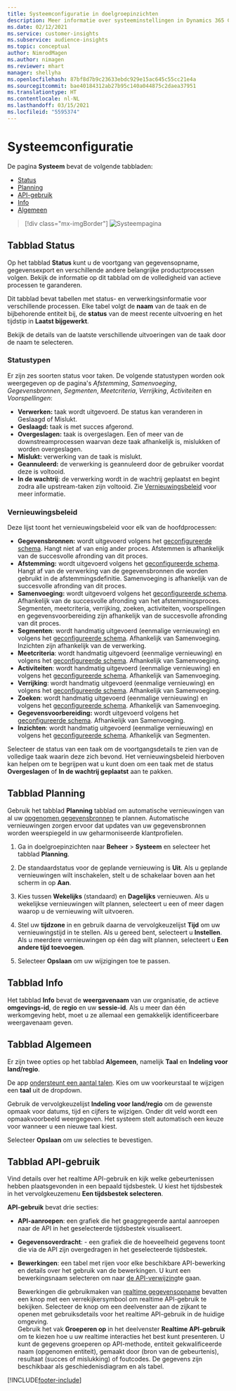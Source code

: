 ```yaml
---
title: Systeemconfiguratie in doelgroepinzichten
description: Meer informatie over systeeminstellingen in Dynamics 365 Customer Insights-mogelijkheden voor doelgroepinzichten.
ms.date: 02/12/2021
ms.service: customer-insights
ms.subservice: audience-insights
ms.topic: conceptual
author: NimrodMagen
ms.author: nimagen
ms.reviewer: mhart
manager: shellyha
ms.openlocfilehash: 87bf8d7b9c23633ebdc929e15ac645c55cc21e4a
ms.sourcegitcommit: bae40184312ab27b95c140a044875c2daea37951
ms.translationtype: HT
ms.contentlocale: nl-NL
ms.lasthandoff: 03/15/2021
ms.locfileid: "5595374"
---
```

# <a name="system-configuration"></a>Systeemconfiguratie

De pagina **Systeem** bevat de volgende tabbladen:
- [Status](#status-tab)
- [Planning](#schedule-tab)
- [API-gebruik](#api-usage-tab)
- [Info](#about-tab)
- [Algemeen](#general-tab)

> [!div class="mx-imgBorder"]
> ![Systeempagina](media/system-tabs.png "Systeempagina")

## <a name="status-tab"></a>Tabblad Status

Op het tabblad **Status** kunt u de voortgang van gegevensopname, gegevensexport en verschillende andere belangrijke productprocessen volgen. Bekijk de informatie op dit tabblad om de volledigheid van actieve processen te garanderen.

Dit tabblad bevat tabellen met status- en verwerkingsinformatie voor verschillende processen. Elke tabel volgt de **naam** van de taak en de bijbehorende entiteit bij, de **status** van de meest recente uitvoering en het tijdstip in **Laatst bijgewerkt**.

Bekijk de details van de laatste verschillende uitvoeringen van de taak door de naam te selecteren.

### <a name="status-types"></a>Statustypen

Er zijn zes soorten status voor taken. De volgende statustypen worden ook weergegeven op de pagina's *Afstemming*, *Samenvoeging*, *Gegevensbronnen*, *Segmenten*, *Meetcriteria*, *Verrijking*, *Activiteiten* en *Voorspellingen*:

- **Verwerken:** taak wordt uitgevoerd. De status kan veranderen in Geslaagd of Mislukt.
- **Geslaagd:** taak is met succes afgerond.
- **Overgeslagen:** taak is overgeslagen. Een of meer van de downstreamprocessen waarvan deze taak afhankelijk is, mislukken of worden overgeslagen.
- **Mislukt:** verwerking van de taak is mislukt.
- **Geannuleerd:** de verwerking is geannuleerd door de gebruiker voordat deze is voltooid.
- **In de wachtrij**: de verwerking wordt in de wachtrij geplaatst en begint zodra alle upstream-taken zijn voltooid. Zie [Vernieuwingsbeleid](#refresh-policies) voor meer informatie.

### <a name="refresh-policies"></a>Vernieuwingsbeleid

Deze lijst toont het vernieuwingsbeleid voor elk van de hoofdprocessen:

- **Gegevensbronnen:** wordt uitgevoerd volgens het [geconfigureerde schema](#schedule-tab). Hangt niet af van enig ander proces. Afstemmen is afhankelijk van de succesvolle afronding van dit proces.
- **Afstemming:** wordt uitgevoerd volgens het [geconfigureerde schema](#schedule-tab). Hangt af van de verwerking van de gegevensbronnen die worden gebruikt in de afstemmingsdefinitie. Samenvoeging is afhankelijk van de succesvolle afronding van dit proces.
- **Samenvoeging:** wordt uitgevoerd volgens het [geconfigureerde schema](#schedule-tab). Afhankelijk van de succesvolle afronding van het afstemmingsproces. Segmenten, meetcriteria, verrijking, zoeken, activiteiten, voorspellingen en gegevensvoorbereiding zijn afhankelijk van de succesvolle afronding van dit proces.
- **Segmenten**: wordt handmatig uitgevoerd (eenmalige vernieuwing) en volgens het [geconfigureerde schema](#schedule-tab). Afhankelijk van Samenvoeging. Inzichten zijn afhankelijk van de verwerking.
- **Meetcriteria**: wordt handmatig uitgevoerd (eenmalige vernieuwing) en volgens het [geconfigureerde schema](#schedule-tab). Afhankelijk van Samenvoeging.
- **Activiteiten**: wordt handmatig uitgevoerd (eenmalige vernieuwing) en volgens het [geconfigureerde schema](#schedule-tab). Afhankelijk van Samenvoeging.
- **Verrijking**: wordt handmatig uitgevoerd (eenmalige vernieuwing) en volgens het [geconfigureerde schema](#schedule-tab). Afhankelijk van Samenvoeging.
- **Zoeken**: wordt handmatig uitgevoerd (eenmalige vernieuwing) en volgens het [geconfigureerde schema](#schedule-tab). Afhankelijk van Samenvoeging.
- **Gegevensvoorbereiding:** wordt uitgevoerd volgens het [geconfigureerde schema](#schedule-tab). Afhankelijk van Samenvoeging.
- **Inzichten**: wordt handmatig uitgevoerd (eenmalige vernieuwing) en volgens het [geconfigureerde schema](#schedule-tab). Afhankelijk van Segmenten.

Selecteer de status van een taak om de voortgangsdetails te zien van de volledige taak waarin deze zich bevond. Het vernieuwingsbeleid hierboven kan helpen om te begrijpen wat u kunt doen om een taak met de status **Overgeslagen** of **In de wachtrij geplaatst** aan te pakken.

## <a name="schedule-tab"></a>Tabblad Planning

Gebruik het tabblad **Planning** tabblad om automatische vernieuwingen van al uw [opgenomen gegevensbronnen](data-sources.md) te plannen. Automatische vernieuwingen zorgen ervoor dat updates van uw gegevensbronnen worden weerspiegeld in uw geharmoniseerde klantprofielen.

1. Ga in doelgroepinzichten naar **Beheer** > **Systeem** en selecteer het tabblad **Planning**.

2. De standaardstatus voor de geplande vernieuwing is **Uit**. Als u geplande vernieuwingen wilt inschakelen, stelt u de schakelaar boven aan het scherm in op **Aan**.

3. Kies tussen **Wekelijks** (standaard) en **Dagelijks** vernieuwen. Als u wekelijkse vernieuwingen wilt plannen, selecteert u een of meer dagen waarop u de vernieuwing wilt uitvoeren.

4. Stel uw **tijdzone** in en gebruik daarna de vervolgkeuzelijst **Tijd** om uw vernieuwingstijd in te stellen. Als u gereed bent, selecteert u **Instellen**. Als u meerdere vernieuwingen op één dag wilt plannen, selecteert u **Een andere tijd toevoegen**.

5. Selecteer **Opslaan** om uw wijzigingen toe te passen.

## <a name="about-tab"></a>Tabblad Info

Het tabblad **Info** bevat de **weergavenaam** van uw organisatie, de actieve **omgevings-id**, de **regio** en uw **sessie-id**. Als u meer dan één werkomgeving hebt, moet u ze allemaal een gemakkelijk identificeerbare weergavenaam geven.

## <a name="general-tab"></a>Tabblad Algemeen

Er zijn twee opties op het tabblad **Algemeen**, namelijk **Taal** en **Indeling voor land/regio**.

De app [ondersteunt een aantal talen](supported-languages.md). Kies om uw voorkeurstaal te wijzigen een **taal** uit de dropdown.

Gebruik de vervolgkeuzelijst **Indeling voor land/regio** om de gewenste opmaak voor datums, tijd en cijfers te wijzigen. Onder dit veld wordt een opmaakvoorbeeld weergegeven. Het systeem stelt automatisch een keuze voor wanneer u een nieuwe taal kiest.

Selecteer **Opslaan** om uw selecties te bevestigen.

## <a name="api-usage-tab"></a>Tabblad API-gebruik

Vind details over het realtime API-gebruik en kijk welke gebeurtenissen hebben plaatsgevonden in een bepaald tijdsbestek. U kiest het tijdsbestek in het vervolgkeuzemenu **Een tijdsbestek selecteren**. 

**API-gebruik** bevat drie secties: 
- **API-aanroepen**: een grafiek die het geaggregeerde aantal aanroepen naar de API in het geselecteerde tijdsbestek visualiseert.

- **Gegevensoverdracht**: - een grafiek die de hoeveelheid gegevens toont die via de API zijn overgedragen in het geselecteerde tijdsbestek.

-  **Bewerkingen**: een tabel met rijen voor elke beschikbare API-bewerking en details over het gebruik van de bewerkingen. U kunt een bewerkingsnaam selecteren om naar [de API-verwijzing](https://developer.ci.ai.dynamics.com/api-details#api=CustomerInsights&operation=Get-all-instances)​te gaan.

   Bewerkingen die gebruikmaken van [realtime gegevensopname](real-time-data-ingestion.md) bevatten een knop met een verrekijkersymbool om realtime API-gebruik te bekijken. Selecteer de knop om een deelvenster aan de zijkant te openen met gebruiksdetails voor het realtime API-gebruik in de huidige omgeving.   
   Gebruik het vak **Groeperen op** in het deelvenster **Realtime API-gebruik** om te kiezen hoe u uw realtime interacties het best kunt presenteren. U kunt de gegevens groeperen op API-methode, entiteit gekwalificeerde naam (opgenomen entiteit), gemaakt door (bron van de gebeurtenis), resultaat (succes of mislukking) of foutcodes. De gegevens zijn beschikbaar als geschiedenisdiagram en als tabel.


[!INCLUDE[footer-include](../includes/footer-banner.md)]